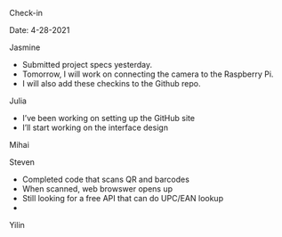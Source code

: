 Check-in

Date: 4-28-2021

Jasmine
- Submitted project specs yesterday.
- Tomorrow, I will work on connecting the camera to the Raspberry Pi.
- I will also add these checkins to the Github repo.

Julia
- I’ve been working on setting up the GitHub site
- I’ll start working on the interface design

Mihai

Steven
- Completed code that scans QR and barcodes 
- When scanned, web browswer opens up
- Still looking for a free API that can do UPC/EAN lookup
- 
Yilin